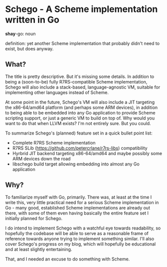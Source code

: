 Schego - A Scheme implementation written in Go
==============================================


**shay**-go: noun

definition: yet another Scheme implementation that probably didn't need to exist,
but does anyway.


What?
-----

The title is pretty descriptive. But it's missing some details. In addition to
being a (soon-to-be) fully R7RS-compatible Scheme implementation, Schego will also
include a stack-based, language-agnostic VM, suitable for implementing other
languages instead of Scheme.

At some point in the future, Schego's VM will also include a JIT targeting
the x86-64/amd64 platform (and perhaps some ARM devices), in addition to
being able to be embedded into any Go application to provide Scheme scripting support, or just
a generic VM to build on top of. Why would you want to do that when LLVM exists? I'm not entirely sure. But you could.

To summarize Schego's (planned) feature set in a quick bullet point list:

* Complete R7RS Scheme implementation
* R7RS SLib (https://github.com/petercrlane/r7rs-libs) compatibility
* Hyrbrid JIT backend targeting x86-64/amd64 and maybe possibly some ARM devices down the road
* libschego build target allowing embedding into almost any Go application


Why?
----

To familiarize myself with Go, primarily. There was, at least at the time I write this,
very little practical need for a serious Scheme implementation in Go - many good,
established Scheme implementations are already out there, with some of them even
having basically the entire feature set I initially planned for Schego.

I do intend to implement Schego with a watchful eye towards readability, so
hopefully the codebase will be able to serve as a reasonable frame of reference
towards anyone trying to implement something similar. I'll also cover Schego's
progress on my blog, which will hopefully be educational and at least slightly entertaining.

That, and I needed an excuse to do something with Scheme.
